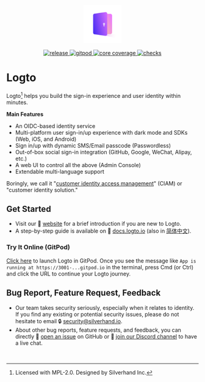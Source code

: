 <p align="center">
  <a href="https://logto.io" target="_blank" align="center" alt="Logto Logo">
    <img src="./logo.png" width="100">
  </a>
</p>

<p align="center">
  <a href="https://github.com/logto-io/logto/releases">
    <img src="https://img.shields.io/github/v/release/logto-io/logto?color=7958FF" alt="release" />
  </a>
  <a href="https://gitpod.io/#https://github.com/logto-io/logto">
    <img src="https://img.shields.io/badge/gitpod-available-blue" alt="gitpod">
  </a>
  <a href="https://app.codecov.io/gh/logto-io/logto">
    <img src="https://img.shields.io/codecov/c/github/logto-io/logto?label=core%20coverage" alt="core coverage" />
  </a>
  <a href="https://github.com/logto-io/logto/actions?query=branch%3Amaster">
    <img src="https://img.shields.io/github/checks-status/logto-io/logto/master" alt="checks">
  </a>
</p>

# Logto

Logto[^info] helps you build the sign-in experience and user identity within minutes.

**Main Features**

- An OIDC-based identity service
- Multi-platform user sign-in/up experience with dark mode and SDKs (Web, iOS, and Android)
- Sign in/up with dynamic SMS/Email passcode (Passwordless)
- Out-of-box social sign-in integration (GitHub, Google, WeChat, Alipay, etc.)
- A web UI to control all the above (Admin Console)
- Extendable multi-language support

Boringly, we call it "[customer identity access management](https://en.wikipedia.org/wiki/Customer_identity_access_management)" (CIAM) or "customer identity solution."

## Get Started

- Visit our 🎨 [website](https://logto.io) for a brief introduction if you are new to Logto.
- A step-by-step guide is available on 📖 [docs.logto.io](https://docs.logto.io) (also in [简体中文](https://docs.logto.io/zh-cn)).

### Try It Online (GitPod)

[Click here](https://gitpod.io/#https://github.com/logto-io/logto) to launch Logto in GitPod. Once you see the message like `App is running at https://3001-...gitpod.io` in the terminal, press Cmd (or Ctrl) and click the URL to continue your Logto journey.

## Bug Report, Feature Request, Feedback

- Our team takes security seriously, especially when it relates to identity. If you find any existing or potential security issues, please do not hesitate to email 🔒 [security@silverhand.io](mailto:security@silverhand.io).
- About other bug reports, feature requests, and feedback, you can directly 🙋 [open an issue](https://github.com/logto-io/logto/issues/new) on GitHub or 💬 [join our Discord channel](https://discord.gg/UEPaF3j5e6) to have a live chat.

<br/>

[^info]: Licensed with MPL-2.0. Designed by Silverhand Inc.
